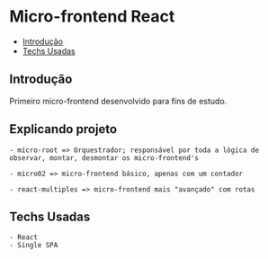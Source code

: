 # Micro-frontend React

- [Introdução](#)
- [Techs Usadas](#techs-usadas)

## Introdução

Primeiro micro-frontend desenvolvido para fins de estudo.

## Explicando projeto

    - micro-root => Orquestrador; responsável por toda a lógica de observar, montar, desmontar os micro-frontend's

    - micro02 => micro-frontend básico, apenas com um contador

    - react-multiples => micro-frontend mais "avançado" com rotas

## Techs Usadas

    - React
    - Single SPA

